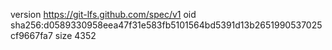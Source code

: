 version https://git-lfs.github.com/spec/v1
oid sha256:d0589330958eea47f31e583fb5101564bd5391d13b2651990537025cf9667fa7
size 4352
